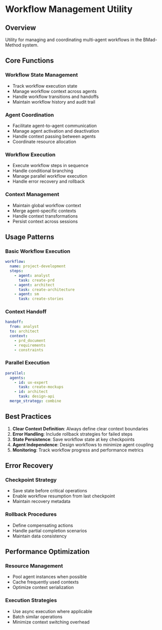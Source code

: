 # Workflow Management Utility

## Overview
Utility for managing and coordinating multi-agent workflows in the BMad-Method system.

## Core Functions

### Workflow State Management
- Track workflow execution state
- Manage workflow context across agents
- Handle workflow transitions and handoffs
- Maintain workflow history and audit trail

### Agent Coordination
- Facilitate agent-to-agent communication
- Manage agent activation and deactivation
- Handle context passing between agents
- Coordinate resource allocation

### Workflow Execution
- Execute workflow steps in sequence
- Handle conditional branching
- Manage parallel workflow execution
- Handle error recovery and rollback

### Context Management
- Maintain global workflow context
- Merge agent-specific contexts
- Handle context transformations
- Persist context across sessions

## Usage Patterns

### Basic Workflow Execution
```yaml
workflow:
  name: project-development
  steps:
    - agent: analyst
      task: create-prd
    - agent: architect
      task: create-architecture
    - agent: sm
      task: create-stories
```

### Context Handoff
```yaml
handoff:
  from: analyst
  to: architect
  context:
    - prd_document
    - requirements
    - constraints
```

### Parallel Execution
```yaml
parallel:
  agents:
    - id: ux-expert
      task: create-mockups
    - id: architect
      task: design-api
  merge_strategy: combine
```

## Best Practices

1. **Clear Context Definition**: Always define clear context boundaries
2. **Error Handling**: Include rollback strategies for failed steps
3. **State Persistence**: Save workflow state at key checkpoints
4. **Agent Independence**: Design workflows to minimize agent coupling
5. **Monitoring**: Track workflow progress and performance metrics

## Error Recovery

### Checkpoint Strategy
- Save state before critical operations
- Enable workflow resumption from last checkpoint
- Maintain recovery metadata

### Rollback Procedures
- Define compensating actions
- Handle partial completion scenarios
- Maintain data consistency

## Performance Optimization

### Resource Management
- Pool agent instances when possible
- Cache frequently used contexts
- Optimize context serialization

### Execution Strategies
- Use async execution where applicable
- Batch similar operations
- Minimize context switching overhead